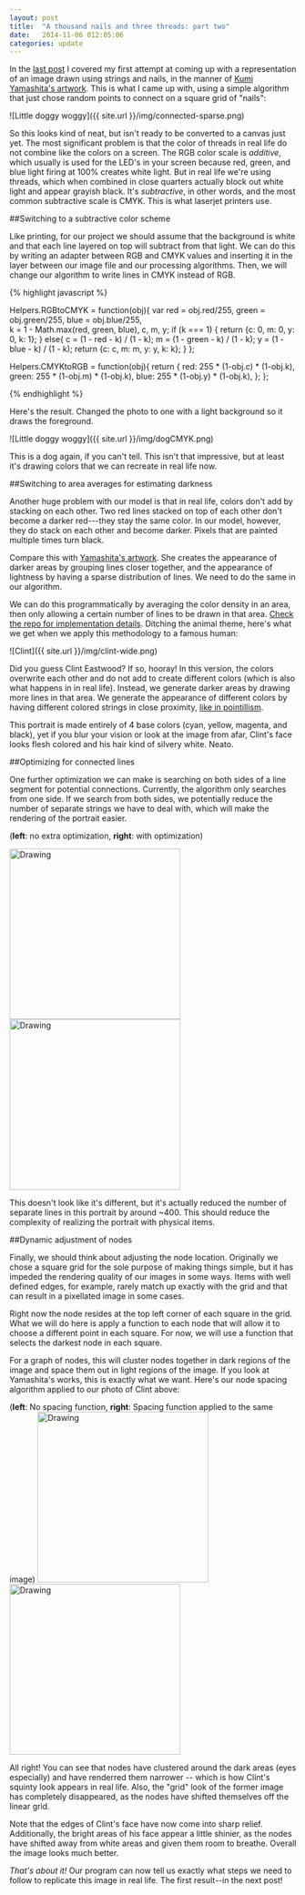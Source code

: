 ```yaml
---
layout: post
title:  "A thousand nails and three threads: part two"
date:   2014-11-06 012:05:06
categories: update
---
```


In the [last post](http://rewonc.github.io/update/2014/11/03/A-thousand-nails-and-three-threads.html) I covered my first attempt at coming up with a representation of an image drawn using strings and nails, in the manner of [Kumi Yamashita's artwork](http://www.kumiyamashita.com/constellation/). This is what I came up with, using a simple algorithm that just chose random points to connect on a square grid of "nails":

![Little doggy woggy]({{ site.url }}/img/connected-sparse.png)

So this looks kind of neat, but isn't ready to be converted to a canvas just yet. The most significant problem is that the color of threads in real life do not combine like the colors on a screen. The RGB color scale is _additive_, which usually is used for the LED's in your screen because red, green, and blue light firing at 100% creates white light. But in real life we're using threads, which when combined in close quarters actually block out white light and appear grayish black. It's _subtractive_, in other words, and the most common subtractive scale is CMYK. This is what laserjet printers use. 

##Switching to a subtractive color scheme

Like printing, for our project we should assume that the background is white and that each line layered on top will subtract from that light. We can do this by writing an adapter between RGB and CMYK values and inserting it in the layer between our image file and our processing algorithms. Then, we will change our algorithm to write lines in CMYK instead of RGB. 

{% highlight javascript %}

Helpers.RGBtoCMYK = function(obj){
  var red = obj.red/255,
    green = obj.green/255,
     blue = obj.blue/255,  
        k = 1 - Math.max(red, green, blue),
        c, m, y;
  if (k === 1) {
    return {c: 0, m: 0, y: 0, k: 1};
  } else{
    c = (1 - red - k) / (1 - k);
    m = (1 - green - k) / (1 - k);
    y = (1 - blue - k) / (1 - k);
    return {c: c, m: m, y: y, k: k};
  }
};

Helpers.CMYKtoRGB = function(obj){
  return {
    red: 255 * (1-obj.c) * (1-obj.k),
    green: 255 * (1-obj.m) * (1-obj.k),
    blue: 255 * (1-obj.y) * (1-obj.k),
  };
};

{% endhighlight %}

Here's the result. Changed the photo to one with a light background so it draws the foreground.

![Little doggy woggy]({{ site.url }}/img/dogCMYK.png)

This is a dog again, if you can't tell. This isn't that impressive, but at least it's drawing colors that we can recreate in real life now.  

##Switching to area averages for estimating darkness

Another huge problem with our model is that in real life, colors don't add by stacking on each other. Two red lines stacked on top of each other don't become a darker red---they stay the same color. In our model, however, they do stack on each other and become darker. Pixels that are painted multiple times turn black.

Compare this with [Yamashita's artwork](http://www.kumiyamashita.com/constellation/). She creates the appearance of darker areas by grouping lines closer together, and the appearance of lightness by having a sparse distribution of lines. We need to do the same in our algorithm. 

We can do this programmatically by averaging the color density in an area, then only allowing a certain number of lines to be drawn in that area. [Check the repo for implementation details](https://github.com/rewonc/nailsandthread). Ditching the animal theme, here's what we get when we apply this methodology to a famous human:

![Clint]({{ site.url }}/img/clint-wide.png)

Did you guess Clint Eastwood? If so, hooray! In this version, the colors overwrite each other and do not add to create different colors (which is also what happens in in real life). Instead, we generate darker areas by drawing more lines in that area. We generate the appearance of different colors by having different colored strings in close proximity, [like in pointillism](http://en.wikipedia.org/wiki/Pointillism).

This portrait is made entirely of 4 base colors (cyan, yellow, magenta, and black), yet if you blur your vision or look at the image from afar, Clint's face looks flesh colored and his hair kind of silvery white. Neato.

##Optimizing for connected lines

One further optimization we can make is searching on both sides of a line segment for potential connections. Currently, the algorithm only searches from one side. If we search from both sides, we potentially reduce the number of separate strings we have to deal with, which will make the rendering of the portrait easier.

(**left**: no extra optimization, **right**: with optimization)

<img src="{{ site.url }}/img/clint-wide.png" alt="Drawing" style="width: 300px;"/>
<img src="{{ site.url }}/img/clint--conn-wide-2-rad.png" alt="Drawing" style="width: 300px;"/>

This doesn't look like it's different, but it's actually reduced the number of separate lines in this portrait by around ~400. This should reduce the complexity of realizing the portrait with physical items.

##Dynamic adjustment of nodes

Finally, we should think about adjusting the node location.  Originally we chose a square grid for the sole purpose of making things simple, but it has impeded the rendering quality of our images in some ways. Items with well defined edges, for example, rarely match up exactly with the grid and that can result in a pixellated image in some cases.

Right now the node resides at the top left corner of each square in the grid. What we will do here is apply a function to each node that will allow it to choose a different point in each square.  For now, we will use a function that selects the darkest node in each square.  

For a graph of nodes, this will cluster nodes together in dark regions of the image and space them out in light regions of the image. If you look at Yamashita's works, this is exactly what we want.  Here's our node spacing algorithm applied to our photo of Clint above:

(**left**: No spacing function, **right**: Spacing function applied to the same image)
<img src="{{ site.url }}/img/clint--conn-wide-2-rad.png" alt="Drawing" style="width: 300px;"/>
<img src="{{ site.url }}/img/clint--conn-2-rad-nodes.png" alt="Drawing" style="width: 300px;"/>

All right! You can see that nodes have clustered around the dark areas (eyes especially) and have renderred them narrower -- which is how Clint's squinty look appears in real life. Also, the "grid" look of the former image has completely disappeared, as the nodes have shifted themselves off the linear grid. 

Note that the edges of Clint's face have now come into sharp relief. Additionally, the bright areas of his face appear a little shinier, as the nodes have shifted away from white areas and given them room to breathe. Overall the image looks much better. 

*That's about it!* Our program can now tell us exactly what steps we need to follow to replicate this image in real life. The first result--in the next post!











